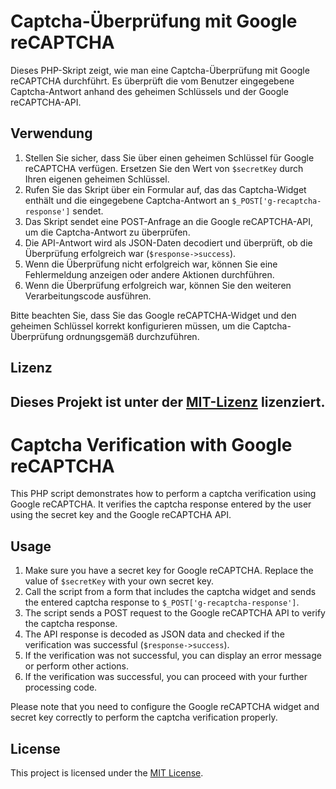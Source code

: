 # Captcha-Überprüfung mit Google reCAPTCHA

Dieses PHP-Skript zeigt, wie man eine Captcha-Überprüfung mit Google reCAPTCHA durchführt. Es überprüft die vom Benutzer eingegebene Captcha-Antwort anhand des geheimen Schlüssels und der Google reCAPTCHA-API.

## Verwendung

1. Stellen Sie sicher, dass Sie über einen geheimen Schlüssel für Google reCAPTCHA verfügen. Ersetzen Sie den Wert von `$secretKey` durch Ihren eigenen geheimen Schlüssel.
2. Rufen Sie das Skript über ein Formular auf, das das Captcha-Widget enthält und die eingegebene Captcha-Antwort an `$_POST['g-recaptcha-response']` sendet.
3. Das Skript sendet eine POST-Anfrage an die Google reCAPTCHA-API, um die Captcha-Antwort zu überprüfen.
4. Die API-Antwort wird als JSON-Daten decodiert und überprüft, ob die Überprüfung erfolgreich war (`$response->success`).
5. Wenn die Überprüfung nicht erfolgreich war, können Sie eine Fehlermeldung anzeigen oder andere Aktionen durchführen.
6. Wenn die Überprüfung erfolgreich war, können Sie den weiteren Verarbeitungscode ausführen.

Bitte beachten Sie, dass Sie das Google reCAPTCHA-Widget und den geheimen Schlüssel korrekt konfigurieren müssen, um die Captcha-Überprüfung ordnungsgemäß durchzuführen.

## Lizenz

Dieses Projekt ist unter der [MIT-Lizenz](LICENSE) lizenziert.
----
# Captcha Verification with Google reCAPTCHA

This PHP script demonstrates how to perform a captcha verification using Google reCAPTCHA. It verifies the captcha response entered by the user using the secret key and the Google reCAPTCHA API.

## Usage

1. Make sure you have a secret key for Google reCAPTCHA. Replace the value of `$secretKey` with your own secret key.
2. Call the script from a form that includes the captcha widget and sends the entered captcha response to `$_POST['g-recaptcha-response']`.
3. The script sends a POST request to the Google reCAPTCHA API to verify the captcha response.
4. The API response is decoded as JSON data and checked if the verification was successful (`$response->success`).
5. If the verification was not successful, you can display an error message or perform other actions.
6. If the verification was successful, you can proceed with your further processing code.

Please note that you need to configure the Google reCAPTCHA widget and secret key correctly to perform the captcha verification properly.

## License

This project is licensed under the [MIT License](LICENSE).
